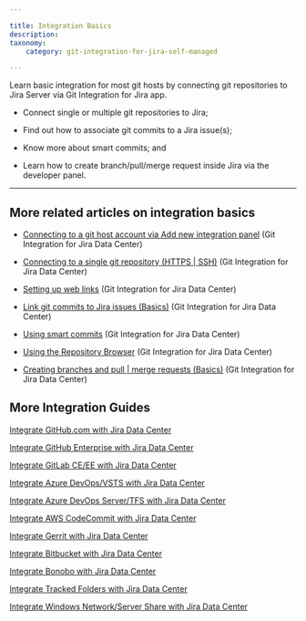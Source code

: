 ```yaml
---

title: Integration Basics
description:
taxonomy:
    category: git-integration-for-jira-self-managed

---
```


Learn basic integration for most git hosts by connecting git repositories to Jira Server via Git Integration for Jira app.

*   Connect single or multiple git repositories to Jira;

*   Find out how to associate git commits to a Jira issue(s);

*   Know more about smart commits; and

*   Learn how to create branch/pull/merge request inside Jira via the developer panel.




* * *

## More related articles on integration basics

*    [Connecting to a git host account via Add new integration panel](/git-integration-for-jira-self-managed/using-the-add-new-integration-wizard/) (Git Integration for Jira Data Center)

*    [Connecting to a single git repository (HTTPS | SSH)](/git-integration-for-jira-cloud/connecting-to-a-single-git-repository-http-https/) (Git Integration for Jira Data Center)

*    [Setting up web links](/wiki/spaces/GIJDC/pages/2045181986/Setting+up+web+links) (Git Integration for Jira Data Center)

*    [Link git commits to Jira issues (Basics)](/git-integration-for-jira-self-managed/setting-up-web-linking/) (Git Integration for Jira Data Center)

*    [Using smart commits](https://devhelpcenter.wpengine.com/git-integration-for-jira-self-managed/using-smart-commits/) (Git Integration for Jira Data Center)

*    [Using the Repository Browser](/git-integration-for-jira-self-managed/using-smart-commits/) (Git Integration for Jira Data Center)

*    [Creating branches and pull | merge requests (Basics)](/git-integration-for-jira-self-managed/creating-branches-and-pull-merge-requests-basics/) (Git Integration for Jira Data Center)






## More Integration Guides

 [Integrate GitHub.com with Jira Data Center](/git-integration-for-jira-self-managed/github/)

 [Integrate GitHub Enterprise with Jira Data Center](/git-integration-for-jira-self-managed/github-enterprise-server/)

 [Integrate GitLab CE/EE with Jira Data Center](/git-integration-for-jira-self-managed/gitlab-ce-ee/)

 [Integrate Azure DevOps/VSTS with Jira Data Center](/git-integration-for-jira-self-managed/azure-devops-visual-studio-team-services-vsts/)

 [Integrate Azure DevOps Server/TFS with Jira Data Center](/git-integration-for-jira-self-managed/azure-devops-server-team-foundation-services-tfs/)

 [Integrate AWS CodeCommit with Jira Data Center](/git-integration-for-jira-self-managed/aws-codecommit/)

 [Integrate Gerrit with Jira Data Center](/git-integration-for-jira-self-managed/Gerrit)

 [Integrate Bitbucket with Jira Data Center](/git-integration-for-jira-self-managed/Bitbucket-Server)

 [Integrate Bonobo with Jira Data Center](/git-integration-for-jira-self-managed/Bonobo)

 [Integrate Tracked Folders with Jira Data Center](/git-integration-for-jira-self-managed/Tracked-Folders)

 [Integrate Windows Network/Server Share with Jira Data Center](/git-integration-for-jira-self-managed/windows-network-server-share/)